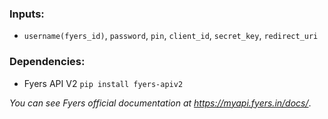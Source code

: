 
### Inputs:
- ```username(fyers_id)```, ```password```, ```pin```, ```client_id```, ```secret_key```, ```redirect_uri```
### Dependencies: 
- Fyers API V2 ```pip install fyers-apiv2```


*You can see Fyers official documentation at https://myapi.fyers.in/docs/*.
